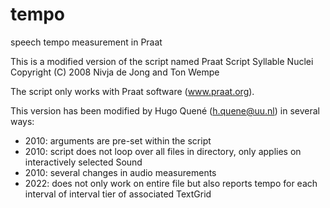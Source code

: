# tempo

speech tempo measurement in Praat

This is a modified version of the script named Praat Script Syllable Nuclei 
Copyright (C) 2008  Nivja de Jong and Ton Wempe

The script only works with Praat software (www.praat.org). 

This version has been modified by Hugo Quené (h.quene@uu.nl) in several ways:
- 2010: arguments are pre-set within the script
- 2010: script does not loop over all files in directory, only applies on interactively selected Sound
- 2010: several changes in audio measurements
- 2022: does not only work on entire file but also reports tempo for each interval of interval tier of associated TextGrid
